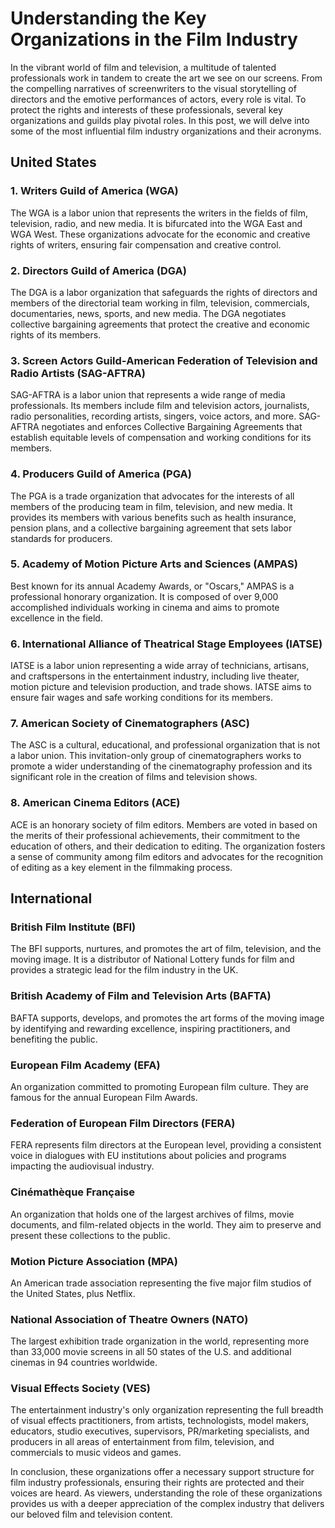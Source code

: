 # Understanding the Key Organizations in the Film Industry

In the vibrant world of film and television, a multitude of talented professionals work in tandem to create the art we see on our screens. From the compelling narratives of screenwriters to the visual storytelling of directors and the emotive performances of actors, every role is vital. To protect the rights and interests of these professionals, several key organizations and guilds play pivotal roles. In this post, we will delve into some of the most influential film industry organizations and their acronyms.

## United States

### 1. Writers Guild of America (WGA)

The WGA is a labor union that represents the writers in the fields of film, television, radio, and new media. It is bifurcated into the WGA East and WGA West. These organizations advocate for the economic and creative rights of writers, ensuring fair compensation and creative control.

### 2. Directors Guild of America (DGA)

The DGA is a labor organization that safeguards the rights of directors and members of the directorial team working in film, television, commercials, documentaries, news, sports, and new media. The DGA negotiates collective bargaining agreements that protect the creative and economic rights of its members.

### 3. Screen Actors Guild‐American Federation of Television and Radio Artists (SAG-AFTRA)

SAG-AFTRA is a labor union that represents a wide range of media professionals. Its members include film and television actors, journalists, radio personalities, recording artists, singers, voice actors, and more. SAG-AFTRA negotiates and enforces Collective Bargaining Agreements that establish equitable levels of compensation and working conditions for its members.

### 4. Producers Guild of America (PGA)

The PGA is a trade organization that advocates for the interests of all members of the producing team in film, television, and new media. It provides its members with various benefits such as health insurance, pension plans, and a collective bargaining agreement that sets labor standards for producers.

### 5. Academy of Motion Picture Arts and Sciences (AMPAS)

Best known for its annual Academy Awards, or "Oscars," AMPAS is a professional honorary organization. It is composed of over 9,000 accomplished individuals working in cinema and aims to promote excellence in the field.

### 6. International Alliance of Theatrical Stage Employees (IATSE)

IATSE is a labor union representing a wide array of technicians, artisans, and craftspersons in the entertainment industry, including live theater, motion picture and television production, and trade shows. IATSE aims to ensure fair wages and safe working conditions for its members.

### 7. American Society of Cinematographers (ASC)

The ASC is a cultural, educational, and professional organization that is not a labor union. This invitation-only group of cinematographers works to promote a wider understanding of the cinematography profession and its significant role in the creation of films and television shows.

### 8. American Cinema Editors (ACE)

ACE is an honorary society of film editors. Members are voted in based on the merits of their professional achievements, their commitment to the education of others, and their dedication to editing. The organization fosters a sense of community among film editors and advocates for the recognition of editing as a key element in the filmmaking process.

## International

### British Film Institute (BFI)

The BFI supports, nurtures, and promotes the art of film, television, and the moving image. It is a distributor of National Lottery funds for film and provides a strategic lead for the film industry in the UK.

### British Academy of Film and Television Arts (BAFTA)

BAFTA supports, develops, and promotes the art forms of the moving image by identifying and rewarding excellence, inspiring practitioners, and benefiting the public.

### European Film Academy (EFA)

An organization committed to promoting European film culture. They are famous for the annual European Film Awards.

### Federation of European Film Directors (FERA)

FERA represents film directors at the European level, providing a consistent voice in dialogues with EU institutions about policies and programs impacting the audiovisual industry.

### Cinémathèque Française

An organization that holds one of the largest archives of films, movie documents, and film-related objects in the world. They aim to preserve and present these collections to the public.

### Motion Picture Association (MPA)

An American trade association representing the five major film studios of the United States, plus Netflix.

### National Association of Theatre Owners (NATO)

The largest exhibition trade organization in the world, representing more than 33,000 movie screens in all 50 states of the U.S. and additional cinemas in 94 countries worldwide.

### Visual Effects Society (VES)

The entertainment industry's only organization representing the full breadth of visual effects practitioners, from artists, technologists, model makers, educators, studio executives, supervisors, PR/marketing specialists, and producers in all areas of entertainment from film, television, and commercials to music videos and games.

In conclusion, these organizations offer a necessary support structure for film industry professionals, ensuring their rights are protected and their voices are heard. As viewers, understanding the role of these organizations provides us with a deeper appreciation of the complex industry that delivers our beloved film and television content.
